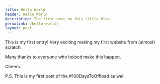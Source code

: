 ```yaml
---
title: Hello World
header: Hello World
description: The first post on this little blog.
permalink: /hello-world/
layout: post
---
```


This is my first entry! Very exciting making my first website from (almost) scratch.

Many thanks to everyone who helped make this happen.

Cheers.

P.S. This is my first post of the #100DaysToOffload as well.
